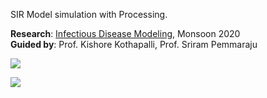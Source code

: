 SIR Model simulation with Processing.

**Research**: [Infectious Disease Modeling], Monsoon 2020<br>
**Guided by**: Prof. Kishore Kothapalli, Prof. Sriram Pemmaraju

![](assets/01.png)<br>

![](https://ga-beacon.deno.dev/G-G1E8HNDZYY:v51jklKGTLmC3LAZ4rJbIQ/github.com/moocf/sir_model.processing)

[Infectious Disease Modeling]: https://github.com/iiithf/infectious-disease-modeling
